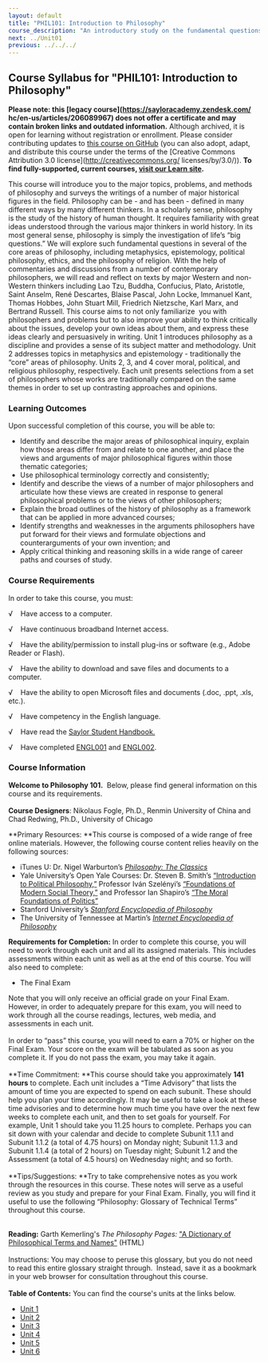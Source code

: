```yaml
---
layout: default
title: "PHIL101: Introduction to Philosophy"
course_description: "An introductory study on the fundamental questions and methodologies of philosophical inquiry, including metaphysics, epistemology, political philosophy, ethics and the philosophy of religion."
next: ../Unit01
previous: ../../../
---
```

Course Syllabus for "PHIL101: Introduction to Philosophy"
---------------------------------------------------------

**Please note: this [legacy course](https://sayloracademy.zendesk.com/
hc/en-us/articles/206089967) does not offer a certificate and may contain 
broken links and outdated information.** Although archived, it is open 
for learning without registration or enrollment. Please consider contributing 
updates to [this course on GitHub](https://github.com/saylordotorg/course_phil101) 
(you can also adopt, adapt, and distribute this course under the terms of 
the [Creative Commons Attribution 3.0 license](http://creativecommons.org/
licenses/by/3.0/)). **To find fully-supported, current courses, [visit our 
Learn site](https://learn.saylor.org).**

This course will introduce you to the major topics, problems, and
methods of philosophy and surveys the writings of a number of major
historical figures in the field. Philosophy can be - and has been -
defined in many different ways by many different thinkers. In a
scholarly sense, philosophy is the study of the history of human
thought. It requires familiarity with great ideas understood through the
various major thinkers in world history. In its most general sense,
philosophy is simply the investigation of life’s “big questions.” We
will explore such fundamental questions in several of the core areas of
philosophy, including metaphysics, epistemology, political philosophy,
ethics, and the philosophy of religion. With the help of commentaries
and discussions from a number of contemporary philosophers, we will read
and reflect on texts by major Western and non-Western thinkers including
Lao Tzu, Buddha, Confucius, Plato, Aristotle, Saint Anselm, René
Descartes, Blaise Pascal, John Locke, Immanuel Kant, Thomas Hobbes, John
Stuart Mill, Friedrich Nietzsche, Karl Marx, and Bertrand Russell. This
course aims to not only familiarize  you with philosophers and problems
but to also improve your ability to think critically about the issues,
develop your own ideas about them, and express these ideas clearly and
persuasively in writing. Unit 1 introduces philosophy as a discipline
and provides a sense of its subject matter and methodology. Unit 2
addresses topics in metaphysics and epistemology - traditionally the
“core” areas of philosophy. Units 2, 3, and 4 cover moral, political,
and religious philosophy, respectively. Each unit presents selections
from a set of philosophers whose works are traditionally compared on the
same themes in order to set up contrasting approaches and opinions.

### Learning Outcomes

Upon successful completion of this course, you will be able to:  

-   Identify and describe the major areas of philosophical inquiry,
    explain how those areas differ from and relate to one another, and
    place the views and arguments of major philosophical figures within
    those thematic categories;
-   Use philosophical terminology correctly and consistently;
-   Identify and describe the views of a number of major philosophers
    and articulate how these views are created in response to general
    philosophical problems or to the views of other philosophers;
-   Explain the broad outlines of the history of philosophy as a
    framework that can be applied in more advanced courses;
-   Identify strengths and weaknesses in the arguments philosophers have
    put forward for their views and formulate objections and
    counterarguments of your own invention; and
-   Apply critical thinking and reasoning skills in a wide range of
    career paths and courses of study.

### Course Requirements

In order to take this course, you must:  
  
 √    Have access to a computer.  
  
 √    Have continuous broadband Internet access.  
  
 √    Have the ability/permission to install plug-ins or software (e.g.,
Adobe Reader or Flash).  
  
 √    Have the ability to download and save files and documents to a
computer.  
  
 √    Have the ability to open Microsoft files and documents (.doc,
.ppt, .xls, etc.).  
  
 √    Have competency in the English language.  
  
 √    Have read the [Saylor Student
Handbook.](http://www.saylor.org/site/wp-content/uploads/2012/05/Saylor-StudentHandbook.pdf)  
  
 √    Have completed
[ENGL001](http://www.saylor.org/courses/engl001/ "ENGL001") and
[ENGL002](http://www.saylor.org/courses/engl002/ "ENGL002").

### Course Information

**Welcome to Philosophy 101.**  Below, please find general information
on this course and its requirements.  
    
 **Course Designers**: Nikolaus Fogle, Ph.D., Renmin University of China
and Chad Redwing, Ph.D., University of Chicago  
  
 **Primary Resources: **This course is composed of a wide range of free
online materials. However, the following course content relies heavily
on the following sources:

-   iTunes U: Dr. Nigel Warburton’s *[Philosophy: The
    Classics](http://itunes.apple.com/us/podcast/plato-the-republic/id254465298?i=15970588)*
-   Yale University’s Open Yale Courses: Dr. Steven B. Smith’s
    [“Introduction to Political
    Philosophy,”](http://oyc.yale.edu/political-science/plsc-114)
    Professor Iván Szelényi’s [“Foundations of Modern Social
    Theory,”](http://oyc.yale.edu/sociology/socy-151) and Professor Ian
    Shapiro’s [“The Moral Foundations of
    Politics”](http://oyc.yale.edu/political-science/plsc-118)
-   Stanford University’s *[Stanford Encyclopedia of
    Philosophy](http://plato.stanford.edu/)*
-   The University of Tennessee at Martin’s *[Internet Encyclopedia of
    Philosophy](http://www.iep.utm.edu/)*

**Requirements for Completion:** In order to complete this course, you
will need to work through each unit and all its assigned materials. This
includes assessments within each unit as well as at the end of this
course. You will also need to complete:

-   The Final Exam 

Note that you will only receive an official grade on your Final Exam.
However, in order to adequately prepare for this exam, you will need to
work through all the course readings, lectures, web media, and
assessments in each unit.  
    
 In order to “pass” this course, you will need to earn a 70% or higher
on the Final Exam. Your score on the exam will be tabulated as soon as
you complete it. If you do not pass the exam, you may take it again.  
    
 **Time Commitment: **This course should take you approximately **141
hours** to complete. Each unit includes a “Time Advisory” that lists the
amount of time you are expected to spend on each subunit. These should
help you plan your time accordingly. It may be useful to take a look at
these time advisories and to determine how much time you have over the
next few weeks to complete each unit, and then to set goals for
yourself. For example, Unit 1 should take you 11.25 hours to complete.
Perhaps you can sit down with your calendar and decide to complete
Subunit 1.1.1 and Subunit 1.1.2 (a total of 4.75 hours) on Monday night;
Subunit 1.1.3 and Subunit 1.1.4 (a total of 2 hours) on Tuesday night;
Subunit 1.2 and the Assessment (a total of 4.5 hours) on Wednesday
night; and so forth.  
    
 **Tips/Suggestions: **Try to take comprehensive notes as you work
through the resources in this course. These notes will serve as a useful
review as you study and prepare for your Final Exam. Finally, you will
find it useful to use the following “Philosophy: Glossary of Technical
Terms” throughout this course.  
  
    
 **Reading:** Garth Kemerling's *The Philosophy Pages:* ["A Dictionary
of Philosophical Terms and
Names"](http://www.philosophypages.com/dy/index.htm) (HTML)  
    
 Instructions: You may choose to peruse this glossary, but you do not
need to read this entire glossary straight through.  Instead, save it as
a bookmark in your web browser for consultation throughout this
course.  
    
**Table of Contents:** You can find the course's units at the links below.

- [Unit 1](https://legacy.saylor.org/phil101/Unit01/)
- [Unit 2](https://legacy.saylor.org/phil101/Unit02/)
- [Unit 3](https://legacy.saylor.org/phil101/Unit03/)
- [Unit 4](https://legacy.saylor.org/phil101/Unit04/)
- [Unit 5](https://legacy.saylor.org/phil101/Unit05/)
- [Unit 6](https://legacy.saylor.org/phil101/Unit06/)
